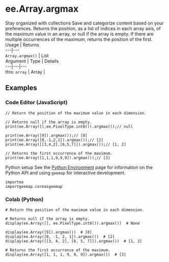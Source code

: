  
#  ee.Array.argmax
Stay organized with collections  Save and categorize content based on your preferences. 
Returns the position, as a list of indices in each array axis, of the maximum value in an array, or null if the array is empty. If there are multiple occurrences of the maximum, returns the position of the first. Usage | Returns  
---|---  
`Array.argmax()` | List  
Argument | Type | Details  
---|---|---  
this: `array` | Array |   
## Examples
### Code Editor (JavaScript)
```
// Return the position of the maximum value in each dimension.

// Returns null if the array is empty.
print(ee.Array([],ee.PixelType.int8()).argmax());// null

print(ee.Array([9]).argmax());// [0]
print(ee.Array([0,-1,2,1]).argmax());// [2]
print(ee.Array([[3,4,2],[6,5,7]]).argmax());// [1, 2]

// Returns the first occurrence of the maximum.
print(ee.Array([1,1,1,9,9,9]).argmax());// [3]
```

Python setup
See the [ Python Environment](https://developers.google.com/earth-engine/guides/python_install) page for information on the Python API and using `geemap` for interactive development.
```
importee
importgeemap.coreasgeemap
```

### Colab (Python)
```
# Return the position of the maximum value in each dimension.

# Returns null if the array is empty.
display(ee.Array([], ee.PixelType.int8()).argmax())  # None

display(ee.Array([9]).argmax())  # [0]
display(ee.Array([0, -1, 2, 1]).argmax())  # [2]
display(ee.Array([[3, 4, 2], [6, 5, 7]]).argmax())  # [1, 2]

# Returns the first occurrence of the maximum.
display(ee.Array([1, 1, 1, 9, 9, 9]).argmax())  # [3]
```

